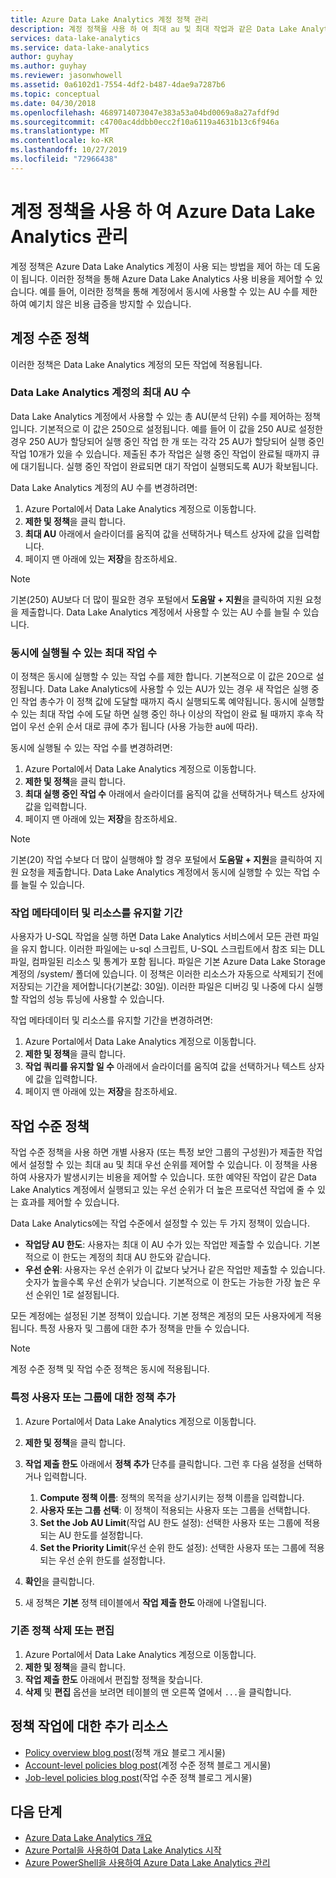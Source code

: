 ```yaml
---
title: Azure Data Lake Analytics 계정 정책 관리
description: 계정 정책을 사용 하 여 최대 au 및 최대 작업과 같은 Data Lake Analytics 계정의 사용량을 제어 하는 방법에 대해 알아봅니다.
services: data-lake-analytics
ms.service: data-lake-analytics
author: guyhay
ms.author: guyhay
ms.reviewer: jasonwhowell
ms.assetid: 0a6102d1-7554-4df2-b487-4dae9a7287b6
ms.topic: conceptual
ms.date: 04/30/2018
ms.openlocfilehash: 4689714073047e383a53a04bd0069a8a27afdf9d
ms.sourcegitcommit: c4700ac4ddbb0ecc2f10a6119a4631b13c6f946a
ms.translationtype: MT
ms.contentlocale: ko-KR
ms.lasthandoff: 10/27/2019
ms.locfileid: "72966438"
---
```

# <a name="manage-azure-data-lake-analytics-using-account-policies"></a>계정 정책을 사용 하 여 Azure Data Lake Analytics 관리

계정 정책은 Azure Data Lake Analytics 계정이 사용 되는 방법을 제어 하는 데 도움이 됩니다. 이러한 정책을 통해 Azure Data Lake Analytics 사용 비용을 제어할 수 있습니다. 예를 들어, 이러한 정책을 통해 계정에서 동시에 사용할 수 있는 AU 수를 제한하여 예기치 않은 비용 급증을 방지할 수 있습니다.

## <a name="account-level-policies"></a>계정 수준 정책

이러한 정책은 Data Lake Analytics 계정의 모든 작업에 적용됩니다.

### <a name="maximum-number-of-aus-in-a-data-lake-analytics-account"></a>Data Lake Analytics 계정의 최대 AU 수
Data Lake Analytics 계정에서 사용할 수 있는 총 AU(분석 단위) 수를 제어하는 정책입니다. 기본적으로 이 값은 250으로 설정됩니다. 예를 들어 이 값을 250 AU로 설정한 경우 250 AU가 할당되어 실행 중인 작업 한 개 또는 각각 25 AU가 할당되어 실행 중인 작업 10개가 있을 수 있습니다. 제출된 추가 작업은 실행 중인 작업이 완료될 때까지 큐에 대기됩니다. 실행 중인 작업이 완료되면 대기 작업이 실행되도록 AU가 확보됩니다.

Data Lake Analytics 계정의 AU 수를 변경하려면:

1. Azure Portal에서 Data Lake Analytics 계정으로 이동합니다.
2. **제한 및 정책**을 클릭 합니다.
3. **최대 AU** 아래에서 슬라이더를 움직여 값을 선택하거나 텍스트 상자에 값을 입력합니다. 
4. 페이지 맨 아래에 있는 **저장**을 참조하세요.

> [!NOTE]
> 기본(250) AU보다 더 많이 필요한 경우 포털에서 **도움말 + 지원**을 클릭하여 지원 요청을 제출합니다. Data Lake Analytics 계정에서 사용할 수 있는 AU 수를 늘릴 수 있습니다.
>

### <a name="maximum-number-of-jobs-that-can-run-simultaneously"></a>동시에 실행될 수 있는 최대 작업 수
이 정책은 동시에 실행할 수 있는 작업 수를 제한 합니다. 기본적으로 이 값은 20으로 설정됩니다. Data Lake Analytics에 사용할 수 있는 AU가 있는 경우 새 작업은 실행 중인 작업 총수가 이 정책 값에 도달할 때까지 즉시 실행되도록 예약됩니다. 동시에 실행할 수 있는 최대 작업 수에 도달 하면 실행 중인 하나 이상의 작업이 완료 될 때까지 후속 작업이 우선 순위 순서 대로 큐에 추가 됩니다 (사용 가능한 au에 따라).

동시에 실행될 수 있는 작업 수를 변경하려면:

1. Azure Portal에서 Data Lake Analytics 계정으로 이동합니다.
2. **제한 및 정책**을 클릭 합니다.
3. **최대 실행 중인 작업 수** 아래에서 슬라이더를 움직여 값을 선택하거나 텍스트 상자에 값을 입력합니다. 
4. 페이지 맨 아래에 있는 **저장**을 참조하세요.

> [!NOTE]
> 기본(20) 작업 수보다 더 많이 실행해야 할 경우 포털에서 **도움말 + 지원**을 클릭하여 지원 요청을 제출합니다. Data Lake Analytics 계정에서 동시에 실행할 수 있는 작업 수를 늘릴 수 있습니다.
>

### <a name="how-long-to-keep-job-metadata-and-resources"></a>작업 메타데이터 및 리소스를 유지할 기간 
사용자가 U-SQL 작업을 실행 하면 Data Lake Analytics 서비스에서 모든 관련 파일을 유지 합니다. 이러한 파일에는 u-sql 스크립트, U-SQL 스크립트에서 참조 되는 DLL 파일, 컴파일된 리소스 및 통계가 포함 됩니다. 파일은 기본 Azure Data Lake Storage 계정의 /system/ 폴더에 있습니다. 이 정책은 이러한 리소스가 자동으로 삭제되기 전에 저장되는 기간을 제어합니다(기본값: 30일). 이러한 파일은 디버깅 및 나중에 다시 실행할 작업의 성능 튜닝에 사용할 수 있습니다.

작업 메타데이터 및 리소스를 유지할 기간을 변경하려면:

1. Azure Portal에서 Data Lake Analytics 계정으로 이동합니다.
2. **제한 및 정책**을 클릭 합니다.
3. **작업 쿼리를 유지할 일 수** 아래에서 슬라이더를 움직여 값을 선택하거나 텍스트 상자에 값을 입력합니다.  
4. 페이지 맨 아래에 있는 **저장**을 참조하세요.

## <a name="job-level-policies"></a>작업 수준 정책

작업 수준 정책을 사용 하면 개별 사용자 (또는 특정 보안 그룹의 구성원)가 제출한 작업에서 설정할 수 있는 최대 au 및 최대 우선 순위를 제어할 수 있습니다. 이 정책을 사용하여 사용자가 발생시키는 비용을 제어할 수 있습니다. 또한 예약된 작업이 같은 Data Lake Analytics 계정에서 실행되고 있는 우선 순위가 더 높은 프로덕션 작업에 줄 수 있는 효과를 제어할 수 있습니다.

Data Lake Analytics에는 작업 수준에서 설정할 수 있는 두 가지 정책이 있습니다.

* **작업당 AU 한도**: 사용자는 최대 이 AU 수가 있는 작업만 제출할 수 있습니다. 기본적으로 이 한도는 계정의 최대 AU 한도와 같습니다.
* **우선 순위**: 사용자는 우선 순위가 이 값보다 낮거나 같은 작업만 제출할 수 있습니다. 숫자가 높을수록 우선 순위가 낮습니다. 기본적으로 이 한도는 가능한 가장 높은 우선 순위인 1로 설정됩니다.

모든 계정에는 설정된 기본 정책이 있습니다. 기본 정책은 계정의 모든 사용자에게 적용됩니다. 특정 사용자 및 그룹에 대한 추가 정책을 만들 수 있습니다. 

> [!NOTE]
> 계정 수준 정책 및 작업 수준 정책은 동시에 적용됩니다.
>

### <a name="add-a-policy-for-a-specific-user-or-group"></a>특정 사용자 또는 그룹에 대한 정책 추가

1. Azure Portal에서 Data Lake Analytics 계정으로 이동합니다.
2. **제한 및 정책**을 클릭 합니다.
3. **작업 제출 한도** 아래에서 **정책 추가** 단추를 클릭합니다. 그런 후 다음 설정을 선택하거나 입력합니다.
    1. **Compute 정책 이름**: 정책의 목적을 상기시키는 정책 이름을 입력합니다.
    2. **사용자 또는 그룹 선택**: 이 정책이 적용되는 사용자 또는 그룹을 선택합니다.
    3. **Set the Job AU Limit**(작업 AU 한도 설정): 선택한 사용자 또는 그룹에 적용되는 AU 한도를 설정합니다.
    4. **Set the Priority Limit**(우선 순위 한도 설정): 선택한 사용자 또는 그룹에 적용되는 우선 순위 한도를 설정합니다.

4. **확인**을 클릭합니다.

5. 새 정책은 **기본** 정책 테이블에서 **작업 제출 한도** 아래에 나열됩니다. 

### <a name="delete-or-edit-an-existing-policy"></a>기존 정책 삭제 또는 편집

1. Azure Portal에서 Data Lake Analytics 계정으로 이동합니다.
2. **제한 및 정책**을 클릭 합니다.
3. **작업 제출 한도** 아래에서 편집할 정책을 찾습니다.
4.  **삭제** 및 **편집** 옵션을 보려면 테이블의 맨 오른쪽 열에서 `...`을 클릭합니다.

## <a name="additional-resources-for-job-policies"></a>정책 작업에 대한 추가 리소스
* [Policy overview blog post](https://blogs.msdn.microsoft.com/azuredatalake/2017/06/08/managing-your-azure-data-lake-analytics-compute-resources-overview/)(정책 개요 블로그 게시물)
* [Account-level policies blog post](https://blogs.msdn.microsoft.com/azuredatalake/2017/06/08/managing-your-azure-data-lake-analytics-compute-resources-account-level-policy/)(계정 수준 정책 블로그 게시물)
* [Job-level policies blog post](https://blogs.msdn.microsoft.com/azuredatalake/2017/06/08/managing-your-azure-data-lake-analytics-compute-resources-job-level-policy/)(작업 수준 정책 블로그 게시물)

## <a name="next-steps"></a>다음 단계

* [Azure Data Lake Analytics 개요](data-lake-analytics-overview.md)
* [Azure Portal을 사용하여 Data Lake Analytics 시작](data-lake-analytics-get-started-portal.md)
* [Azure PowerShell을 사용하여 Azure Data Lake Analytics 관리](data-lake-analytics-manage-use-powershell.md)